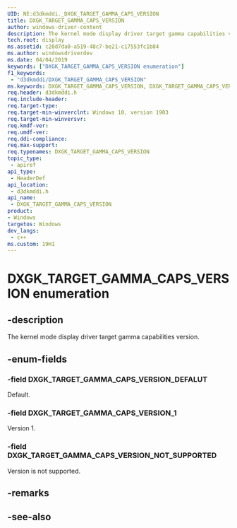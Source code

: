 ```yaml
---
UID: NE:d3dkmddi._DXGK_TARGET_GAMMA_CAPS_VERSION
title: DXGK_TARGET_GAMMA_CAPS_VERSION
author: windows-driver-content
description: The kernel mode display driver target gamma capabilities version.
tech.root: display
ms.assetid: c28d7da0-a519-48c7-be21-c17553fc1b84
ms.author: windowsdriverdev
ms.date: 04/04/2019
keywords: ["DXGK_TARGET_GAMMA_CAPS_VERSION enumeration"]
f1_keywords:
 - "d3dkmddi/DXGK_TARGET_GAMMA_CAPS_VERSION"
ms.keywords: DXGK_TARGET_GAMMA_CAPS_VERSION, DXGK_TARGET_GAMMA_CAPS_VERSION, 
req.header: d3dkmddi.h
req.include-header:
req.target-type:
req.target-min-winverclnt: Windows 10, version 1903
req.target-min-winversvr:
req.kmdf-ver:
req.umdf-ver:
req.ddi-compliance:
req.max-support:
req.typenames: DXGK_TARGET_GAMMA_CAPS_VERSION
topic_type: 
 - apiref
api_type: 
 - HeaderDef
api_location: 
 - d3dkmddi.h
api_name: 
 - DXGK_TARGET_GAMMA_CAPS_VERSION
product:
- Windows
targetos: Windows
dev_langs:
 - c++
ms.custom: 19H1
---
```


# DXGK_TARGET_GAMMA_CAPS_VERSION enumeration

## -description

The kernel mode display driver target gamma capabilities version.

## -enum-fields

### -field DXGK_TARGET_GAMMA_CAPS_VERSION_DEFALUT

Default.

### -field DXGK_TARGET_GAMMA_CAPS_VERSION_1

Version 1.

### -field DXGK_TARGET_GAMMA_CAPS_VERSION_NOT_SUPPORTED

Version is not supported.

## -remarks

## -see-also
